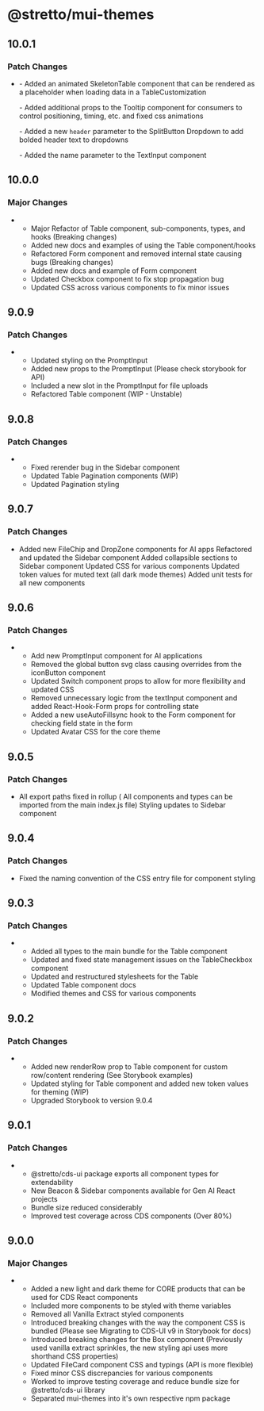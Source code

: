 # @stretto/mui-themes

## 10.0.1

### Patch Changes

- \- Added an animated SkeletonTable component that can be rendered as a placeholder when loading data in a TableCustomization

  \- Added additional props to the Tooltip component for consumers to control positioning, timing, etc. and fixed css animations

  \- Added a new `header` parameter to the SplitButton Dropdown to add bolded header text to dropdowns

  \- Added the name parameter to the TextInput component

## 10.0.0

### Major Changes

- - Major Refactor of Table component, sub-components, types, and hooks (Breaking changes)
  - Added new docs and examples of using the Table component/hooks
  - Refactored Form component and removed internal state causing bugs (Breaking changes)
  - Added new docs and example of Form component
  - Updated Checkbox component to fix stop propagation bug
  - Updated CSS across various components to fix minor issues

## 9.0.9

### Patch Changes

- - Updated styling on the PromptInput
  - Added new props to the PromptInput (Please check storybook for API)
  - Included a new slot in the PromptInput for file uploads
  - Refactored Table component (WIP - Unstable)

## 9.0.8

### Patch Changes

- - Fixed rerender bug in the Sidebar component
  - Updated Table Pagination components (WIP)
  - Updated Pagination styling

## 9.0.7

### Patch Changes

- Added new FileChip and DropZone components for AI apps
  Refactored and updated the Sidebar component
  Added collapsible sections to Sidebar component
  Updated CSS for various components
  Updated token values for muted text (all dark mode themes)
  Added unit tests for all new components

## 9.0.6

### Patch Changes

- - Add new PromptInput component for AI applications
  - Removed the global button svg class causing overrides from the iconButton component
  - Updated Switch component props to allow for more flexibility and updated CSS
  - Removed unnecessary logic from the textInput component and added React-Hook-Form props for controlling state
  - Added a new useAutoFillsync hook to the Form component for checking field state in the form
  - Updated Avatar CSS for the core theme

## 9.0.5

### Patch Changes

- All export paths fixed in rollup ( All components and types can be imported from the main index.js file)
  Styling updates to Sidebar component

## 9.0.4

### Patch Changes

- Fixed the naming convention of the CSS entry file for component styling

## 9.0.3

### Patch Changes

- - Added all types to the main bundle for the Table component
  - Updated and fixed state management issues on the TableCheckbox component
  - Updated and restructured stylesheets for the Table
  - Updated Table component docs
  - Modified themes and CSS for various components

## 9.0.2

### Patch Changes

- - Added new renderRow prop to Table component for custom row/content rendering (See Storybook examples)
  - Updated styling for Table component and added new token values for theming (WIP)
  - Upgraded Storybook to version 9.0.4

## 9.0.1

### Patch Changes

- - @stretto/cds-ui package exports all component types for extendability
  - New Beacon & Sidebar components available for Gen AI React projects
  - Bundle size reduced considerably
  - Improved test coverage across CDS components (Over 80%)

## 9.0.0

### Major Changes

- - Added a new light and dark theme for CORE products that can be used for CDS React components
  - Included more components to be styled with theme variables
  - Removed all Vanilla Extract styled components
  - Introduced breaking changes with the way the component CSS is bundled (Please see Migrating to CDS-UI v9 in Storybook for docs)
  - Introduced breaking changes for the Box component (Previously used vanilla extract sprinkles, the new styling api uses more shorthand CSS properties)
  - Updated FileCard component CSS and typings (API is more flexible)
  - Fixed minor CSS discrepancies for various components
  - Worked to improve testing coverage and reduce bundle size for @stretto/cds-ui library
  - Separated mui-themes into it's own respective npm package
